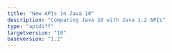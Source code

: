 ```yaml
---
title: "New APIs in Java 10"
description: "Comparing Java 10 with Java 1.2 APIs"
type: "apidiff"
targetversion: "10"
baseversion: "1.2"
---
```

